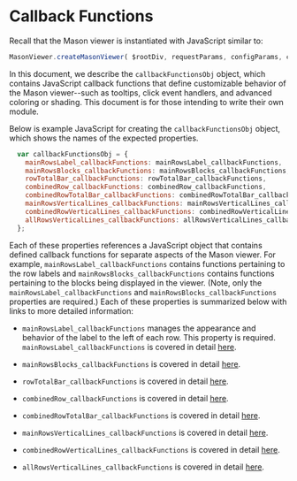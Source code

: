 # Callback Functions

Recall that the Mason viewer is instantiated with JavaScript similar to:

```javascript
MasonViewer.createMasonViewer( $rootDiv, requestParams, configParams, callbackFunctionsObj );
```
In this document, we describe the `callbackFunctionsObj` object, which contains JavaScript callback functions that define customizable behavior of the Mason viewer--such as tooltips, click event handlers, and advanced coloring or shading. This document is for those intending to write their own module.

Below is example JavaScript for creating the `callbackFunctionsObj` object, which shows the names of the expected properties.
```javascript
  var callbackFunctionsObj = {
    mainRowsLabel_callbackFunctions: mainRowsLabel_callbackFunctions,
    mainRowsBlocks_callbackFunctions: mainRowsBlocks_callbackFunctions,
    rowTotalBar_callbackFunctions: rowTotalBar_callbackFunctions,
    combinedRow_callbackFunctions: combinedRow_callbackFunctions,
    combinedRowTotalBar_callbackFunctions: combinedRowTotalBar_callbackFunctions,
    mainRowsVerticalLines_callbackFunctions: mainRowsVerticalLines_callbackFunctions,
    combinedRowVerticalLines_callbackFunctions: combinedRowVerticalLines_callbackFunctions,
    allRowsVerticalLines_callbackFunctions: allRowsVerticalLines_callbackFunctions
  };
  ```

Each of these properties references a JavaScript object that contains defined callback functions for separate aspects of the Mason viewer. For example, `mainRowsLabel_callbackFunctions` contains functions pertaining to the row labels and `mainRowsBlocks_callbackFunctions` contains functions pertaining to the blocks being displayed in the viewer. (Note, only the `mainRowsLabel_callbackFunctions` and `mainRowsBlocks_callbackFunctions` properties are required.) Each of these properties is summarized below with links to more detailed information:

- `mainRowsLabel_callbackFunctions` manages the appearance and behavior of the label to the left of each row. This property is required. `mainRowsLabel_callbackFunctions` is covered in detail <a href="callbacks/mainRowsLabel_callbackFunctions.md">here</a>.

- `mainRowsBlocks_callbackFunctions` is covered in detail <a href="callbacks/mainRowsBlocks_callbackFunctions.md">here</a>.

- `rowTotalBar_callbackFunctions` is covered in detail <a href="callbacks/rowTotalBar_callbackFunctions.md">here</a>.

- `combinedRow_callbackFunctions` is covered in detail <a href="callbacks/combinedRow_callbackFunctions.md">here</a>.

- `combinedRowTotalBar_callbackFunctions` is covered in detail <a href="callbacks/combinedRowTotalBar_callbackFunctions.md">here</a>.

- `mainRowsVerticalLines_callbackFunctions` is covered in detail <a href="callbacks/mainRowsVerticalLines_callbackFunctions.md">here</a>.

- `combinedRowVerticalLines_callbackFunctions` is covered in detail <a href="callbacks/combinedRowVerticalLines_callbackFunctions.md">here</a>.

- `allRowsVerticalLines_callbackFunctions` is covered in detail <a href="callbacks/allRowsVerticalLines_callbackFunctions.md">here</a>.


